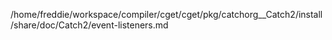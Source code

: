 /home/freddie/workspace/compiler/cget/cget/pkg/catchorg__Catch2/install/share/doc/Catch2/event-listeners.md